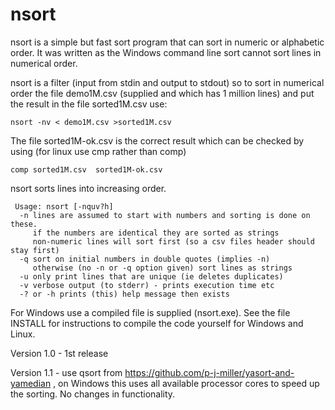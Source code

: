 # nsort
nsort is a simple but fast sort program that can sort in numeric or alphabetic order.
It was written as the Windows command line sort cannot sort lines in numerical order.
 
nsort is a filter (input from stdin and output to stdout) so to sort in numerical order the file demo1M.csv (supplied and which has 1 million lines) and put the result in the file sorted1M.csv use:

	nsort -nv < demo1M.csv >sorted1M.csv
  
  The file sorted1M-ok.csv is the correct result which can be checked by using (for linux use cmp rather than comp)
  
	comp sorted1M.csv  sorted1M-ok.csv

 nsort sorts lines into increasing order.

```
 Usage: nsort [-nquv?h]
  -n lines are assumed to start with numbers and sorting is done on these.
     if the numbers are identical they are sorted as strings
     non-numeric lines will sort first (so a csv files header should stay first)
  -q sort on initial numbers in double quotes (implies -n)
     otherwise (no -n or -q option given) sort lines as strings
  -u only print lines that are unique (ie deletes duplicates)
  -v verbose output (to stderr) - prints execution time etc
  -? or -h prints (this) help message then exists
 ```
 
  For Windows use a compiled file is supplied (nsort.exe).
  See the file INSTALL for instructions to compile the code yourself for Windows and Linux.
  
 Version 1.0 - 1st release
 
 Version 1.1 - use qsort from https://github.com/p-j-miller/yasort-and-yamedian , on Windows this uses all available processor cores to speed up the sorting. No changes in functionality.
